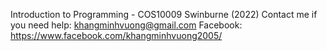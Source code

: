 Introduction to Programming - COS10009 Swinburne (2022)
Contact me if you need help:
khangminhvuong@gmail.com
Facebook: https://www.facebook.com/khangminhvuong2005/
